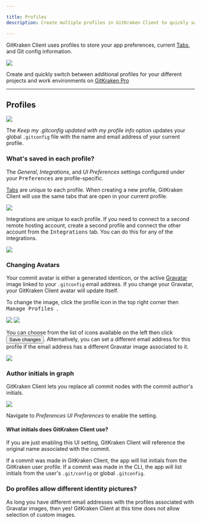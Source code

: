 ```yaml
---

title: Profiles
description: Create multiple profiles in GitKraken Client to quickly switch between repository preferences. Manage different gitconfig settings, repositories, and more!

---
```


GitKraken Client uses profiles to store your app preferences, current [Tabs](/start-here/interface/#tabs), and Git config information.

<img src="/img/documentation/getting-started/profiles.png" srcset="/img/documentation/getting-started/profiles@2x.png 2x" class="img-responsive center img-bordered">

<div class='callout callout--success'>
    <p>Create and quickly switch between additional profiles for your different projects and work environments on <a href="https://www.gitkraken.com/pricing" target="_blank">GitKraken Pro</a></p>
</div>

***
## Profiles

<img src="/img/documentation/getting-started/profiles-preferences.png" srcset="/img/documentation/getting-started/profiles-preferences@2x.png 2x" class="img-responsive center img-bordered">

The _Keep my .gitconfig updated with my profile info_ option updates your global `.gitconfig` file with the name and email address of your current profile.


### What's saved in each profile?

The _General_, _Integrations_, and _UI Preferences_ settings configured under your <kbd>Preferences</kbd> are profile-specific.  

[Tabs](/start-here/interface/#tabs) are unique to each profile. When creating a new profile, GitKraken Client will use the same tabs that are open in your current profile.

<img src="/img/documentation/getting-started/switchprofilestabs.gif"  class="img-responsive center img-bordered">

Integrations are unique to each profile. If you need to connect to a second remote hosting account, create a second profile and connect the other account from the <kbd>Integrations</kbd> tab. You can do this for any of the integrations.

<img src="/img/documentation/getting-started/profile-example.png" srcset="/img/documentation/getting-started/profile-example@2x.png 2x" class="img-responsive center img-bordered">

### Changing Avatars
Your commit avatar is either a generated identicon, or the active [Gravatar](https://gravatar.com) image linked to your <code>.gitconfig</code> email address. If you change your Gravatar, your GitKraken Client avatar will update itself.

To change the image, click the profile icon in the top right corner then <kbd>Manage Profiles <i class='fa fa-caret-right'></i> <i class="fa fa-ellipsis-v" aria-hidden="true"></i></kbd>.

<img src="/img/documentation/getting-started/edit-profile.png" srcset="/img/documentation/getting-started/edit-profile.png" class="img-responsive center img-bordered">

<img src="/img/documentation/getting-started/edit-profile-2.png" srcset="/img/documentation/getting-started/edit-profile-2@2x.png 2x" class="img-responsive center img-bordered">

You can choose from the list of icons available on the left then click <button class='button button--success button--ui button--nolink'>Save changes</span></button>. Alternatively, you can set a different email address for this profile if the email address has a different Gravatar image associated to it.

<img src="/img/documentation/getting-started/gravatar.png" srcset="/img/documentation/getting-started/gravatar.png" class="img-responsive center img-bordered">

### Author initials in graph

GitKraken Client lets you replace all commit nodes with the commit author's initials. 

<img src="/img/documentation/getting-started/author-initials.png" srcset="/img/documentation/getting-started/author-initials@2x.png 2x" class="img-responsive center img-bordered">

Navigate to <em class='context-menu'>Preferences <i class='fa fa-caret-right'></i> UI Preferences</em> to enable the setting.

#### What initials does GitKraken Client use?

If you are just enabling this UI setting, GitKraken Client will reference the original name associated with the commit.

If a commit was made in GitKraken Client, the app will list initials from the GitKraken user profile. If a commit was made in the CLI, the app will list initials from the user's `.git/config` or global `.gitconfig`.


### Do profiles allow different identity pictures?</p>

As long you have different email addresses with the profiles associated with Gravatar images, then yes! GitKraken Client at this time does not allow selection of custom images.


